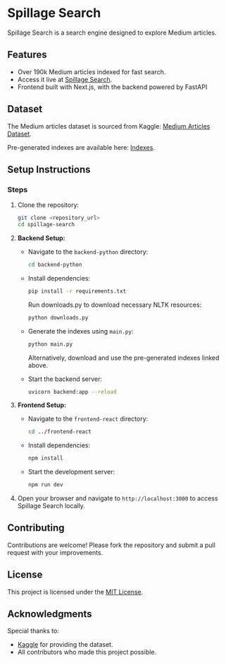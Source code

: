 # Spillage Search

Spillage Search is a search engine designed to explore Medium articles.

## Features
-  Over 190k Medium articles indexed for fast search.
- Access it live at [Spillage Search](https://spillage-search.vercel.app/).
- Frontend built with Next.js, with the backend powered by FastAPI

## Dataset
The Medium articles dataset is sourced from Kaggle: [Medium Articles Dataset](https://www.kaggle.com/datasets/fabiochiusano/medium-articles).

Pre-generated indexes are available here: [Indexes](https://drive.google.com/drive/folders/1Mp6EyruvPWoVeRgllPHfM5Id3lgN57t-?usp=sharing).

## Setup Instructions

### Steps

1. Clone the repository:
   ```bash
   git clone <repository_url>
   cd spillage-search
   ```

2. **Backend Setup:**
   - Navigate to the `backend-python` directory:
     ```bash
     cd backend-python
     ```
   - Install dependencies:
     ```bash
     pip install -r requirements.txt
     ```
     Run downloads.py to download necessary NLTK resources:
     ```bash
     python downloads.py
     ```
   - Generate the indexes using `main.py`:
     ```bash
     python main.py
     ```
     Alternatively, download and use the pre-generated indexes linked above.
     
   - Start the backend server:
     ```bash
     uvicorn backend:app --reload
     ```

3. **Frontend Setup:**
   - Navigate to the `frontend-react` directory:
     ```bash
     cd ../frontend-react
     ```
   - Install dependencies:
     ```bash
     npm install
     ```
   - Start the development server:
     ```bash
     npm run dev
     ```

4. Open your browser and navigate to `http://localhost:3000` to access Spillage Search locally.

## Contributing
Contributions are welcome! Please fork the repository and submit a pull request with your improvements.

## License
This project is licensed under the [MIT License](LICENSE).

## Acknowledgments
Special thanks to:
- [Kaggle](https://www.kaggle.com/) for providing the dataset.
- All contributors who made this project possible.
